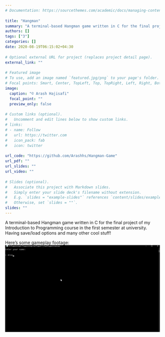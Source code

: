 ```yaml
---
# Documentation: https://sourcethemes.com/academic/docs/managing-content/

title: "Hangman"
summary: "A terminal-based Hangman game written in C for the final project of my Introduction to Programming course in the first semester at university"
authors: []
tags: ["3"]
categories: []
date: 2020-08-19T06:15:02+04:30

# Optional external URL for project (replaces project detail page).
external_link: ""

# Featured image
# To use, add an image named `featured.jpg/png` to your page's folder.
# Focal points: Smart, Center, TopLeft, Top, TopRight, Left, Right, BottomLeft, Bottom, BottomRight.
image:
  caption: "© Arash Hajisafi"
  focal_point: ""
  preview_only: false

# Custom links (optional).
#   Uncomment and edit lines below to show custom links.
# links:
# - name: Follow
#   url: https://twitter.com
#   icon_pack: fab
#   icon: twitter

url_code: "https://github.com/Arashhs/Hangman-Game"
url_pdf: ""
url_slides: ""
url_video: ""

# Slides (optional).
#   Associate this project with Markdown slides.
#   Simply enter your slide deck's filename without extension.
#   E.g. `slides = "example-slides"` references `content/slides/example-slides.md`.
#   Otherwise, set `slides = ""`.
slides: ""
---
```

A terminal-based Hangman game written in C for the final project of my Introduction to Programming course in the first semester at university. Having save/load options and many other cool stuff!

Here’s some gameplay footage:
<a href="gameplay.gif" target="_blank">
![Hangman © Arash Hajisafi](gameplay.gif)
</a>
